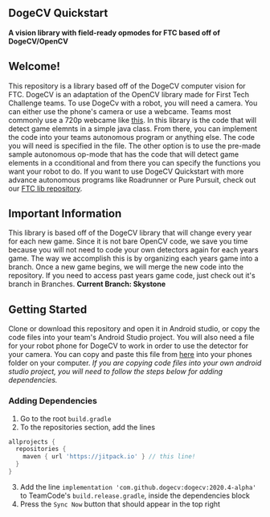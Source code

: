 ## DogeCV Quickstart

**A vision library with field-ready opmodes for FTC based off of DogeCV/OpenCV**

## Welcome!
This repository is a library based off of the DogeCV computer vision for FTC. DogeCV is an adaptation of the OpenCV library made for First Tech Challenge teams. To use DogeCv with a robot, you will need a camera. You can either use the phone's camera or use a webcame. Teams most commonly use a 720p webcame like [this](https://www.amazon.com/Logitech-Webcam-Portable-Calling-Autofocus/dp/B004WO8HQ4). In this library is the code that will detect game elemnts in a simple java class. From there, you can implement the code into your teams autonomous program or anything else. The code you will need is specified in the file. The other option is to use the pre-made sample autonomous op-mode that has the code that will detect game elements in a cconditional and from there you can specify the functions you want your robot to do. If you want to use DogeCV Quickstart with more advance autonomous programs like Roadrunner or Pure Pursuit, check out our [FTC lib repository](https://github.com/AlessioToniolo/FTC-lib). 

## Important Information
This library is based off of the DogeCV library that will change every year for each new game. Since it is not bare OpenCV code, we save you time because you will not need to code your own detectors again for each years game. The way we accomplish this is by organizing each years game into a branch. Once a new game begins, we will merge the new code into the repository. If you need to access past years game code, just check out it's branch in Branches. **Current Branch: Skystone**

## Getting Started
Clone or download this repository and open it in Android studio, or copy the code files into your team's Android Studio project. You will also need a file for your robot phone for DogeCV to work in order to use the detector for your camera. You can copy and paste this file from [here](https://github.com/AlessioToniolo/DogeCV-Quickstart/blob/Skystone/libOpenCvNative.so) into your phones folder on your computer. *If you are copying code files into your own android studio project, you will need to follow the steps below for adding dependencies.*

### Adding Dependencies
1. Go to the root `build.gradle`
2. To the repositories section, add the lines 
```groovy
allprojects {
  repositories {
    maven { url 'https://jitpack.io' } // this line!
  }
}
```
3. Add the line `implementation 'com.github.dogecv:dogecv:2020.4-alpha'` to TeamCode's `build.release.gradle`, inside the dependencies block
4. Press the `Sync Now` button that should appear in the top right


